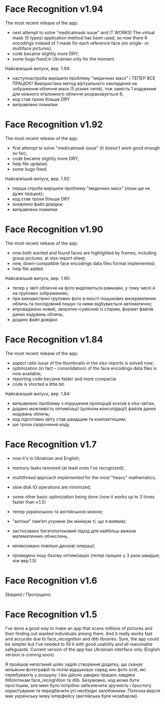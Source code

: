 # Face Recognition v1.94
The most recent release of the app:
-	next attempt to solve "medicalmask issue" and IT WORKS! The virtual mask (5 types) application method has been used, so now there 6 encodings instead of 1 made for each reference face (on single- or multiface pictures);
-	code became slightly more DRY;
-	some bugs fixed;in Ukrainian only for the moment.

Найсвіжіший випуск, вер. 1.94:
-	наступнаспроба вирішити проблему "медичних маск" і ТЕПЕР ВСЕ ПРАЦЮЄ! Використано метод віртуального накладання на зображення обличчя маск (5 різних типів), тож замість 1 кодування для кожного еталонного обличчя розраховується 6;
-	код став трохи більше DRY
-	виправлено помилки.

# Face Recognition v1.92
The most recent release of the app:
-	first attempt to solve "medicalmask issue" (it doesn't work good enough so far);
-	code became slightly more DRY;
-	help file updated.
-	some bugs fixed.

Найсвіжіший випуск, вер. 1.92:
-	перша спроба вирішити проблему "медичних маск" (поки ще не дуже працює);
-	код став трохи більше DRY
-	оновлено файл довідки;
-	виправлено помилки.

# Face Recognition v1.90
The most recent release of the app:
-	now both wanted and found faces are highlighted by frames, including group pictures, at xlsx-report sheet;
-	new, down-compatible face encodings data files format implemented;
-	help file added.

Найсвіжіший випуск, вер. 1.90:
-	тепер у звіті обличчя на фото виділяються рамками, у тому числі й на групових зображеннях;
-	при використанні групових фото в якості пошукових виокремлення обличь та послідовний пошук га ними відбувається автоматично;
-	впроваджено новий, зворотно-сумісний із старим, формат файлів даних кодувань обличь;
-	додано файл довідки.

# Face Recognition v1.84
The most recent release of the app:
- aspect ratio issue of the thumbnails in the xlsx-reports is solved now;
- optimization (in fact – consolidation) of the face encodings data files is now available;
- reporting code became faster and more compactж
- code is shorted a little bit.

Найсвіжіший випуск, вер. 1.84:
- виправлено проблему з порушення пропорцій ескізів в xlsx-звітах;
- додано можливість оптимізації (шляхом консолідації) файлів даних кодувань обличь;
- код підготовки звіту став швидшим та компактнішим;
- ше трохи скорочення коду.

# Face Recognition v1.7
- now it's in Ukrainian and English;
- memory leaks removed (at least ones I've recognized);
- multithread approach implemented for the most "heavy" mathematics;
- slow disk IO operations are minimized;
- some other basic optimization being done (now it works up to 3 times faster than v.1.5)

- тепер українською та англійською мовою;
- "витоки" пам’яті усунене (як мінімум ті, що я виявив);
- застосовано багатопотоковий підхід для найбільш важких математичних обчислень;
- мінімізовано повільні дискові операції;
- проведено іншу базову оптимізацію (тепер працює  у 3 рази швидше, ніж вер.1.5)

# Face Recognition v1.6
Skipped / Пропущено.

# Face Recognition v1.5
I've done a good way to make an app that scans millions of pictures and then finding out wanted individuals among them. And it really works fast and accurate due to face_recognition and dlib libraries. Sure, the app could be simpler but I've needed to fill it with good usability and all reasonable safeguards. Current version of the app has Ukrainian interface only (English version is coming soon).

Я пройшов непоганий шлях задля створення додатку, що сканує мільйони фотографій та потім відшуковує серед них фото осіб, які перебувають у розшуку. І він дійсно швидко працює завдяки бібліотекам face_recognition та dlib. Безумовно, код може бути простішим, але мені було потрібно забезпечити зручність і простоту користування та передбачити усі необхідні запобіжники. Поточна версія має українську мову інтерфейсу (англійська буле незабаром).
